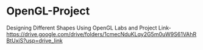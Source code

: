 # OpenGL-Project
Designing Different Shapes Using OpenGL
Labs and Project Link- https://drive.google.com/drive/folders/1cmecNduKLqy2G5m0uW9S61VAhRBtUxiS?usp=drive_link

